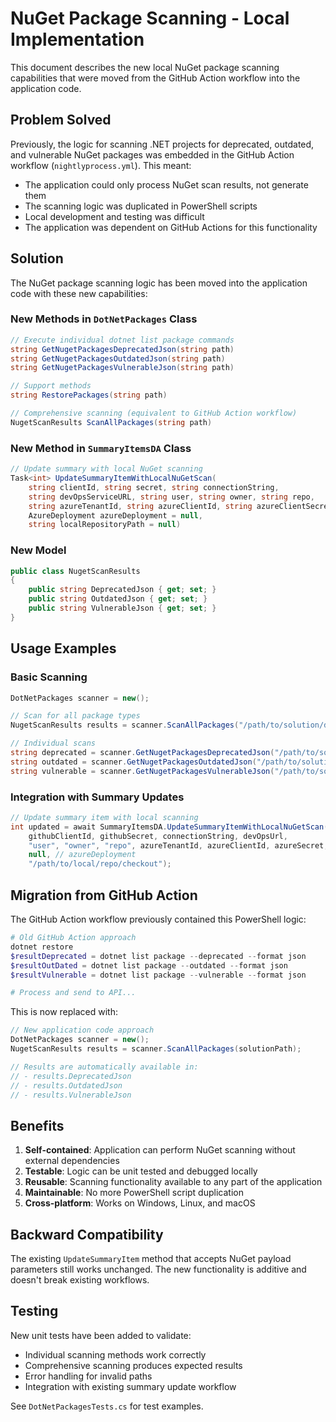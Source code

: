 # NuGet Package Scanning - Local Implementation

This document describes the new local NuGet package scanning capabilities that were moved from the GitHub Action workflow into the application code.

## Problem Solved

Previously, the logic for scanning .NET projects for deprecated, outdated, and vulnerable NuGet packages was embedded in the GitHub Action workflow (`nightlyprocess.yml`). This meant:
- The application could only process NuGet scan results, not generate them
- The scanning logic was duplicated in PowerShell scripts
- Local development and testing was difficult
- The application was dependent on GitHub Actions for this functionality

## Solution

The NuGet package scanning logic has been moved into the application code with these new capabilities:

### New Methods in `DotNetPackages` Class

```csharp
// Execute individual dotnet list package commands
string GetNugetPackagesDeprecatedJson(string path)
string GetNugetPackagesOutdatedJson(string path) 
string GetNugetPackagesVulnerableJson(string path)

// Support methods
string RestorePackages(string path)

// Comprehensive scanning (equivalent to GitHub Action workflow)
NugetScanResults ScanAllPackages(string path)
```

### New Method in `SummaryItemsDA` Class

```csharp
// Update summary with local NuGet scanning
Task<int> UpdateSummaryItemWithLocalNuGetScan(
    string clientId, string secret, string connectionString, 
    string devOpsServiceURL, string user, string owner, string repo,
    string azureTenantId, string azureClientId, string azureClientSecret,
    AzureDeployment azureDeployment = null, 
    string localRepositoryPath = null)
```

### New Model

```csharp
public class NugetScanResults
{
    public string DeprecatedJson { get; set; }
    public string OutdatedJson { get; set; }
    public string VulnerableJson { get; set; }
}
```

## Usage Examples

### Basic Scanning

```csharp
DotNetPackages scanner = new();

// Scan for all package types
NugetScanResults results = scanner.ScanAllPackages("/path/to/solution/directory");

// Individual scans
string deprecated = scanner.GetNugetPackagesDeprecatedJson("/path/to/solution");
string outdated = scanner.GetNugetPackagesOutdatedJson("/path/to/solution");
string vulnerable = scanner.GetNugetPackagesVulnerableJson("/path/to/solution");
```

### Integration with Summary Updates

```csharp
// Update summary item with local scanning
int updated = await SummaryItemsDA.UpdateSummaryItemWithLocalNuGetScan(
    githubClientId, githubSecret, connectionString, devOpsUrl,
    "user", "owner", "repo", azureTenantId, azureClientId, azureSecret,
    null, // azureDeployment
    "/path/to/local/repo/checkout");
```

## Migration from GitHub Action

The GitHub Action workflow previously contained this PowerShell logic:

```powershell
# Old GitHub Action approach
dotnet restore
$resultDeprecated = dotnet list package --deprecated --format json
$resultOutDated = dotnet list package --outdated --format json  
$resultVulnerable = dotnet list package --vulnerable --format json

# Process and send to API...
```

This is now replaced with:

```csharp
// New application code approach
DotNetPackages scanner = new();
NugetScanResults results = scanner.ScanAllPackages(solutionPath);

// Results are automatically available in:
// - results.DeprecatedJson
// - results.OutdatedJson  
// - results.VulnerableJson
```

## Benefits

1. **Self-contained**: Application can perform NuGet scanning without external dependencies
2. **Testable**: Logic can be unit tested and debugged locally
3. **Reusable**: Scanning functionality available to any part of the application
4. **Maintainable**: No more PowerShell script duplication
5. **Cross-platform**: Works on Windows, Linux, and macOS

## Backward Compatibility

The existing `UpdateSummaryItem` method that accepts NuGet payload parameters still works unchanged. The new functionality is additive and doesn't break existing workflows.

## Testing

New unit tests have been added to validate:
- Individual scanning methods work correctly
- Comprehensive scanning produces expected results
- Error handling for invalid paths
- Integration with existing summary update workflow

See `DotNetPackagesTests.cs` for test examples.